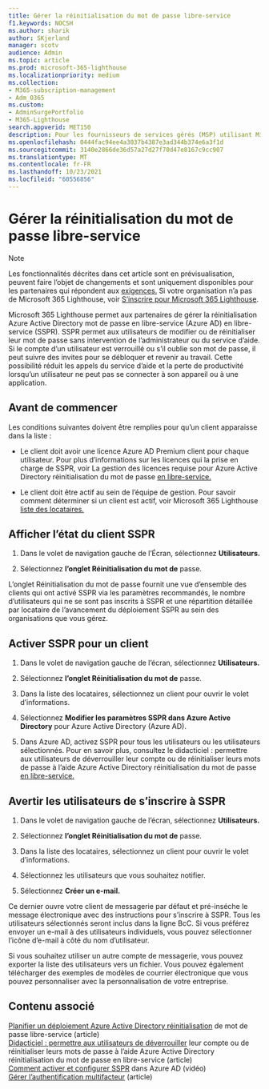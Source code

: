 ```yaml
---
title: Gérer la réinitialisation du mot de passe libre-service
f1.keywords: NOCSH
ms.author: sharik
author: SKjerland
manager: scotv
audience: Admin
ms.topic: article
ms.prod: microsoft-365-lighthouse
ms.localizationpriority: medium
ms.collection:
- M365-subscription-management
- Adm_O365
ms.custom:
- AdminSurgePortfolio
- M365-Lighthouse
search.appverid: MET150
description: Pour les fournisseurs de services gérés (MSP) utilisant Microsoft 365 Lighthouse, découvrez comment gérer la réinitialisation de mot de passe en libre-service.
ms.openlocfilehash: 0444fac94ee4a3037b4387e3ad344b374e6a3f1d
ms.sourcegitcommit: 3140e2866de36d57a27d27f70d47e8167c9cc907
ms.translationtype: MT
ms.contentlocale: fr-FR
ms.lasthandoff: 10/23/2021
ms.locfileid: "60556856"
---
```

# <a name="manage-self-service-password-reset"></a>Gérer la réinitialisation du mot de passe libre-service

> [!NOTE]
> Les fonctionnalités décrites dans cet article sont en prévisualisation, peuvent faire l’objet de changements et sont uniquement disponibles pour les partenaires qui répondent aux [exigences.](m365-lighthouse-requirements.md) Si votre organisation n’a pas de Microsoft 365 Lighthouse, voir [S’inscrire pour Microsoft 365 Lighthouse](m365-lighthouse-sign-up.md).

Microsoft 365 Lighthouse permet aux partenaires de gérer la réinitialisation Azure Active Directory mot de passe en libre-service (Azure AD) en libre-service (SSPR). SSPR permet aux utilisateurs de modifier ou de réinitialiser leur mot de passe sans intervention de l’administrateur ou du service d’aide. Si le compte d’un utilisateur est verrouillé ou s’il oublie son mot de passe, il peut suivre des invites pour se débloquer et revenir au travail. Cette possibilité réduit les appels du service d’aide et la perte de productivité lorsqu’un utilisateur ne peut pas se connecter à son appareil ou à une application.

## <a name="before-you-begin"></a>Avant de commencer

Les conditions suivantes doivent être remplies pour qu’un client apparaisse dans la liste :

- Le client doit avoir une licence Azure AD Premium client pour chaque utilisateur. Pour plus d’informations sur les licences qui la prise en charge de SSPR, voir La gestion des licences requise pour Azure Active Directory réinitialisation du mot de passe [en libre-service.](/azure/active-directory/authentication/concept-sspr-licensing)

- Le client doit être actif au sein de l’équipe de gestion. Pour savoir comment déterminer si un client est actif, voir Microsoft 365 Lighthouse [liste des locataires.](m365-lighthouse-tenant-list-overview.md)

## <a name="view-sspr-tenant-status"></a>Afficher l’état du client SSPR

1. Dans le volet de navigation gauche de l’Écran, sélectionnez **Utilisateurs.**

2. Sélectionnez **l’onglet Réinitialisation du mot de** passe.

L’onglet Réinitialisation du mot de passe fournit une vue d’ensemble des clients qui ont activé SSPR via les paramètres recommandés, le nombre d’utilisateurs qui ne se sont pas inscrits à SSPR et une répartition détaillée par locataire de l’avancement du déploiement SSPR au sein des organisations que vous gérez.

## <a name="enable-sspr-for-a-tenant"></a>Activer SSPR pour un client

1. Dans le volet de navigation gauche de l’écran, sélectionnez **Utilisateurs.**

2. Sélectionnez **l’onglet Réinitialisation du mot de** passe.

3. Dans la liste des locataires, sélectionnez un client pour ouvrir le volet d’informations.

4. Sélectionnez **Modifier les paramètres SSPR dans Azure Active Directory** pour Azure Active Directory (Azure AD).

5. Dans Azure AD, activez SSPR pour tous les utilisateurs ou les utilisateurs sélectionnés. Pour en savoir plus, consultez le didacticiel : permettre aux utilisateurs de déverrouiller leur compte ou de réinitialiser leurs mots de passe à l’aide Azure Active Directory réinitialisation du mot de passe [en libre-service.](/azure/active-directory/authentication/tutorial-enable-sspr)

## <a name="notify-users-to-register-for-sspr"></a>Avertir les utilisateurs de s’inscrire à SSPR

1. Dans le volet de navigation gauche de l’écran, sélectionnez **Utilisateurs.**

2. Sélectionnez **l’onglet Réinitialisation du mot de** passe.

3. Dans la liste des locataires, sélectionnez un client pour ouvrir le volet d’informations.

4. Sélectionnez les utilisateurs que vous souhaitez notifier.

5. Sélectionnez **Créer un e-mail.**

Ce dernier ouvre votre client de messagerie par défaut et pré-inséche le message électronique avec des instructions pour s’inscrire à SSPR. Tous les utilisateurs sélectionnés seront inclus dans la ligne BcC. Si vous préférez envoyer un e-mail à des utilisateurs individuels, vous pouvez sélectionner l’icône d’e-mail à côté du nom d’utilisateur.

Si vous souhaitez utiliser un autre compte de messagerie, vous pouvez exporter la liste des utilisateurs vers un fichier. Vous pouvez également télécharger des exemples de modèles de courrier électronique que vous pouvez personnaliser avec la personnalisation de votre entreprise.

## <a name="related-content"></a>Contenu associé

[Planifier un déploiement Azure Active Directory réinitialisation](/azure/active-directory/authentication/howto-sspr-deployment) de mot de passe libre-service (article)\
[Didacticiel : permettre aux utilisateurs de déverrouiller](/azure/active-directory/authentication/tutorial-enable-sspr) leur compte ou de réinitialiser leurs mots de passe à l’aide Azure Active Directory réinitialisation du mot de passe en libre-service (article)\
[Comment activer et configurer SSPR](https://www.youtube.com/watch?v=rA8TvhNcCvQ) dans Azure AD (vidéo)\
[Gérer l’authentification multifacteur](m365-lighthouse-manage-mfa.md) (article)
